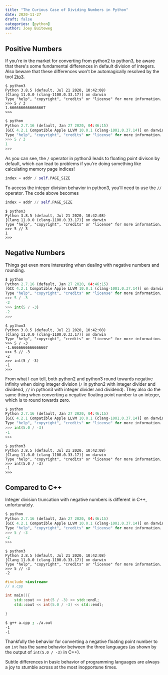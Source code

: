 ```yaml
---
title: "The Curious Case of Dividing Numbers in Python"
date: 2020-11-27
draft: false
categories: [python]
author: Joey Buiteweg
---
```


## Positive Numbers

If you're in the market for converting from python2 to python3, be aware that there's some fundamental differences in default division of integers. Also beware that these differences won't be automagically resolved by the tool [2to3](https://docs.python.org/3/library/2to3.html).

```python3
$ python3
Python 3.8.5 (default, Jul 21 2020, 10:42:08)
[Clang 11.0.0 (clang-1100.0.33.17)] on darwin
Type "help", "copyright", "credits" or "license" for more information.
>>> 5 / 3
1.6666666666666667
>>>
```

```python
$ python
Python 2.7.16 (default, Jan 27 2020, 04:46:15)
[GCC 4.2.1 Compatible Apple LLVM 10.0.1 (clang-1001.0.37.14)] on darwin
Type "help", "copyright", "credits" or "license" for more information.
>>> 5 / 3
1
>>>
```

As you can see, the `/` operator in python3 leads to floating point divison by default, which can lead to problems if you're doing something like calculating memory page indices!

```python
index = addr / self.PAGE_SIZE
```

To access the integer division behavior in python3, you'll need to use the `//` operator. The code above becomes

```python
index = addr // self.PAGE_SIZE
```

```python3
$ python3
Python 3.8.5 (default, Jul 21 2020, 10:42:08)
[Clang 11.0.0 (clang-1100.0.33.17)] on darwin
Type "help", "copyright", "credits" or "license" for more information.
>>> 5 // 3
1
>>>
```

## Negative Numbers

Things get even more interesting when dealing with negative numbers and rounding.

```python
$ python
Python 2.7.16 (default, Jan 27 2020, 04:46:15)
[GCC 4.2.1 Compatible Apple LLVM 10.0.1 (clang-1001.0.37.14)] on darwin
Type "help", "copyright", "credits" or "license" for more information.
>>> 5 / -3
-2
>>> int(5 / -3)
-2
>>>
```

```python3
$ python3
Python 3.8.5 (default, Jul 21 2020, 10:42:08)
[Clang 11.0.0 (clang-1100.0.33.17)] on darwin
Type "help", "copyright", "credits" or "license" for more information.
>>> 5 / -3
-1.6666666666666667
>>> 5 // -3
-2
>>> int(5 / -3)
-1
>>>
```

From what I can tell, both python2 and python3 round towards negative infinity when doing integer division (`/` in python2 with integer divider and dividend, `//` in python3 with integer divider and dividend). They also do the same thing when converting a negative floating point number to an integer, which is to round towards zero.

```python
$ python
Python 2.7.16 (default, Jan 27 2020, 04:46:15)
[GCC 4.2.1 Compatible Apple LLVM 10.0.1 (clang-1001.0.37.14)] on darwin
Type "help", "copyright", "credits" or "license" for more information.
>>> int(5.0 / -3)
-1
>>>
```

```python3
$ python3
Python 3.8.5 (default, Jul 21 2020, 10:42:08)
[Clang 11.0.0 (clang-1100.0.33.17)] on darwin
Type "help", "copyright", "credits" or "license" for more information.
>>> int(5.0 / -3)
-1
>>>
```

## Compared to C++

Integer division truncation with negative numbers is different in C++, unfortunately.

```python
$ python
Python 2.7.16 (default, Jan 27 2020, 04:46:15)
[GCC 4.2.1 Compatible Apple LLVM 10.0.1 (clang-1001.0.37.14)] on darwin
Type "help", "copyright", "credits" or "license" for more information.
>>> 5 / -3
-2
>>>
```

```python3
$ python3
Python 3.8.5 (default, Jul 21 2020, 10:42:08)
[Clang 11.0.0 (clang-1100.0.33.17)] on darwin
Type "help", "copyright", "credits" or "license" for more information.
>>> 5 // -3
-2
```

```cpp
#include <iostream>
// a.cpp

int main(){
    std::cout << int(5 / -3) << std::endl;
    std::cout << int(5.0 / -3) << std::endl;

}
```

```bash
$ g++ a.cpp ; ./a.out
-1
-1
```

Thankfully the behavior for converting a negative floating point number to an `int` has the same behavior between the three languages (as shown by the output of `int(5.0 / -3)` in C++).

Subtle differences in basic behavior of programming languages are always a joy to stumble across at the most inopportune times.
